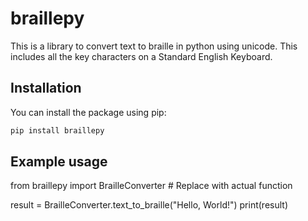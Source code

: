 # braillepy

This is a library to convert text to braille in python using unicode. This includes all the key characters on a Standard English Keyboard.

## Installation

You can install the package using pip:

```bash
pip install braillepy
```

## Example usage

from braillepy import BrailleConverter # Replace with actual function

result = BrailleConverter.text_to_braille("Hello, World!")
print(result)
